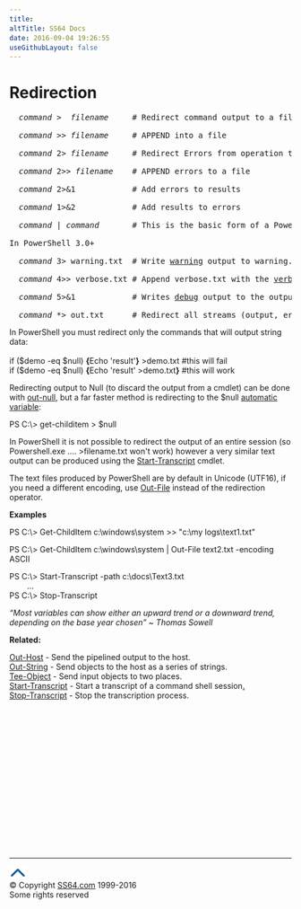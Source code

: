 ```yaml
---
title:
altTitle: SS64 Docs
date: 2016-09-04 19:26:55
useGithubLayout: false
---
```

<!-- #BeginLibraryItem "/Library/head_pssyntax.lbi" --><!-- #EndLibraryItem --><h1>Redirection</h1> 
<pre>  <i>command</i> &gt;  <i>filename</i>     # Redirect command output to a file (overwrite)

  <i>command</i> &gt;&gt; <i>filename</i>     # APPEND into a file

<i>  command</i> 2&gt; <i>filename</i>     # Redirect Errors from operation to a file(overwrite)

  <i>command</i> 2&gt;&gt; <i>filename</i>    # APPEND errors to a file

  <i>command</i> 2&gt;&amp;1            # Add errors to results

  <i>command</i> 1&gt;&amp;2            # Add results to errors

  <i>command</i> | <i>command</i>       # This is the basic form of a PowerShell <a href="syntax-pipeline.html">Pipeline</a>

In PowerShell 3.0+

  <i>command</i> 3&gt; warning.txt  # Write <a href="write-warning.html">warning</a> output to warning.txt 

  <i>command</i> 4&gt;&gt; verbose.txt # Append verbose.txt with the <a href="write-verbose.html">verbose</a> output 

  <i>command</i> 5&gt;&amp;1            # Writes <a href="write-debug.html">debug</a> output to the output stream 

  <i>command</i> *&gt; out.txt      # Redirect all streams (output, error, warning, verbose, and debug) to out.txt</pre>
<p>In PowerShell you must redirect only the commands that will output string data:<br>
<br>
<span class="code">if ($demo -eq $null) <b>{</b>Echo 'result'<b>}</b> &gt;demo.txt #this will fail</span><br>
<span class="code">if ($demo -eq $null) <b>{</b>Echo 'result' &gt;demo.txt<b>}</b> #this will work</span></p>
<p>Redirecting output to Null (to discard the output from a cmdlet) can be done with <a href="out-null.html">out-null</a>, but a far faster method is redirecting to the <span class="code">$null</span> <a href="syntax-automatic-variables.html">automatic variable</a>:</p>
<p><span class="code">PS C:\&gt; get-childitem &gt; $null</span></p>
<p>In PowerShell it is not  possible to redirect the output of an entire session (so Powershell.exe .... &gt;filename.txt won't work) however a very similar text output can be produced using the <a href="start-transcript.html">Start-Transcript</a> cmdlet. </p>
<p>The text files produced by PowerShell are by default in Unicode (UTF16), if you need a different encoding, use <a href="out-file.html">Out-File</a> instead of the redirection operator. </p>
<p><b>Examples</b></p>
<p class="code">PS C:\&gt; Get-ChildItem c:\windows\system &gt;&gt; "c:\my logs\text1.txt"</p>
<p class="code">PS C:\&gt; Get-ChildItem c:\windows\system | Out-File text2.txt -encoding ASCII </p>
<p class="code">PS C:\&gt; Start-Transcript -path c:\docs\Text3.txt<br> 
&nbsp;&nbsp;&nbsp;&nbsp;&nbsp;&nbsp;&nbsp; ...<br>
PS C:\&gt; Stop-Transcript</p>
<p class="quote"><i>“Most variables can show either an upward trend or a downward trend, depending on the base year chosen” ~ Thomas Sowell</i></p>
<p><b>Related:</b></p>
<p><a href="out-host.html">Out-Host</a> - Send the pipelined output to the host.<br>
<a href="out-string.html">Out-String</a> - Send objects to the host as a series of strings.<br>
<a href="tee-object.html">Tee-Object</a> - Send input objects to two places.<br>
<a href="start-transcript.html">Start-Transcript</a> - Start a transcript of a command shell session<a href="stop-transcript.html">.<br>
Stop-Transcript</a> - Stop the transcription process.</p><!-- #BeginLibraryItem "/Library/foot_ps.lbi" --><p>
<!-- PowerShell300 -->
<ins class="adsbygoogle" style="display:inline-block;width:300px;height:250px" data-ad-client="ca-pub-6140977852749469" data-ad-slot="6253539900"></ins>
<script>
(adsbygoogle = window.adsbygoogle || []).push({});
</script></p>
<hr>
<div id="bl" class="footer"><a href="syntax-redirection.html#"><img src="../images/top.png" width="30" height="22" alt="Back to the Top"></a></div>
<div id="br" class="footer, tagline">© Copyright <a href="http://ss64.com/">SS64.com</a> 1999-2016<br>
Some rights reserved</div><!-- #EndLibraryItem -->


